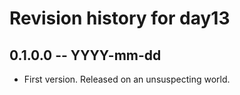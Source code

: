 # Revision history for day13

## 0.1.0.0 -- YYYY-mm-dd

* First version. Released on an unsuspecting world.
